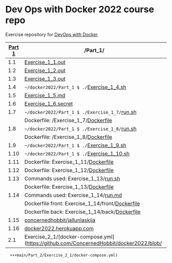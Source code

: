 # Dev Ops with Docker 2022 course repo

Exercise repository for [DevOps with Docker](https://devopswithdocker.com)

| [Part 1](https://github.com/ConcernedHobbit/docker2022/blob/main/Part_1) | /Part_1/ |
|-----|---------------------------------------------------|
| 1.1 | [Exercise_1_1.out](https://github.com/ConcernedHobbit/docker2022/blob/main/Part_1/Exercise_1_1.out)
| 1.2 | [Exercise_1_2.out](https://github.com/ConcernedHobbit/docker2022/blob/main/Part_1/Exercise_1_2.out)
| 1.3 | [Exercise_1_3.out](https://github.com/ConcernedHobbit/docker2022/blob/main/Part_1/Exercise_1_3.out) 
| 1.4 | `~/docker2022/Part_1 $ ./`[Exercise_1_4.sh](https://github.com/ConcernedHobbit/docker2022/blob/main/Part_1/Exercise_1_4.sh)
| 1.5 | [Exercise_1_5.md](https://github.com/ConcernedHobbit/docker2022/blob/main/Part_1/Exercise_1_5.md)
| 1.6 | [Exercise_1_6.secret](https://github.com/ConcernedHobbit/docker2022/blob/main/Part_1/Exercise_1_6.secret)
| 1.7 | `~/docker2022/Part_1 $ ./Exercise_1_7/`[run.sh](https://github.com/ConcernedHobbit/docker2022/blob/main/Part_1/Exercise_1_7/run.sh)
|     | Dockerfile: /Exercise_1_7/[Dockerfile](https://github.com/ConcernedHobbit/docker2022/blob/main/Part_1/Exercise_1_7/Dockerfile)
| 1.8 | `~/docker2022/Part_1 $ ./Exercise_1_8/`[run.sh](https://github.com/ConcernedHobbit/docker2022/blob/main/Part_1/Exercise_1_8/run.sh)
|     | Dockerfile: /Exercise_1_8/[Dockerfile](https://github.com/ConcernedHobbit/docker2022/blob/main/Part_1/Exercise_1_8/Dockerfile)
| 1.9 | `~/docker2022/Part_1 $ ./`[Exercise_1_9.sh](https://github.com/ConcernedHobbit/docker2022/blob/main/Part_1/Exercise_1_9.sh)
| 1.10 | `~/docker2022/Part_1 $ ./`[Exercise_1_10.sh](https://github.com/ConcernedHobbit/docker2022/blob/main/Part_1/Exercise_1_10.sh)
| 1.11 | Dockerfile: Exercise_1_11/[Dockerfile](https://github.com/ConcernedHobbit/docker2022/blob/main/Part_1/Exercise_1_11/Dockerfile)
| 1.12 | Dockerfile: Exercise_1_12/[Dockerfile](https://github.com/ConcernedHobbit/docker2022/blob/main/Part_1/Exercise_1_12/Dockerfile)
| 1.13 | Commands used: Exercise_1_13/[run.sh](https://github.com/ConcernedHobbit/docker2022/blob/main/Part_1/Exercise_1_13/run.sh)
|  | Dockerfile: Exercise_1_13/[Dockerfile](https://github.com/ConcernedHobbit/docker2022/blob/main/Part_1/Exercise_1_13/Dockerfile)
| 1.14 | Commands used: Exercise_1_14/[run.md](https://github.com/ConcernedHobbit/docker2022/blob/main/Part_1/Exercise_1_14/run.md)
|  | Dockerfile front: Exercise_1_14/front/[Dockerfile](https://github.com/ConcernedHobbit/docker2022/blob/main/Part_1/Exercise_1_14/front/Dockerfile)
|  | Dockerfile back: Exercise_1_14/back/[Dockerfile](https://github.com/ConcernedHobbit/docker2022/blob/main/Part_1/Exercise_1_14/back/Dockerfile)
| 1.15 | [concernedhobbit/jallunlaskija](https://hub.docker.com/r/concernedhobbit/jallunlaskija)
| 1.16 | [docker2022.herokuapp.com](https://docker2022.herokuapp.com)
| 2.1 | Exercise_2_1/[docker-compose.yml](https://github.com/ConcernedHobbit/docker2022/blob/
      +++main/Part_2/Exercise_2_1/docker-compose.yml)
